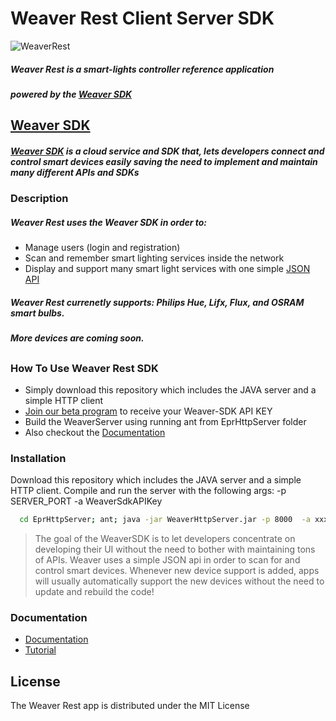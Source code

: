 # Weaver Rest Client Server SDK
![WeaverRest](http://www.weavingthings.com/technical_docs/smartlights_walkthrough/images/produvia_man_home.png)
##### Weaver Rest is a smart-lights controller reference application
##### powered by the [Weaver SDK]

## 
## [Weaver SDK]
##### [Weaver SDK] is a cloud service and SDK that, lets developers connect and control smart devices easily saving the need to implement and maintain many different APIs and SDKs
###
### Description
##### Weaver Rest uses the Weaver SDK in order to:
  - Manage users (login and registration)
  - Scan and remember smart lighting services inside the network
  - Display and support many smart light services with one simple [JSON API]
   
##### Weaver Rest currenetly supports: Philips Hue, Lifx, Flux, and OSRAM smart bulbs. 
##### More devices are coming soon.
##

### How To Use Weaver Rest SDK
- Simply download this repository which includes the JAVA server and a simple HTTP client
- [Join our beta program] to receive your Weaver-SDK API KEY
- Build the WeaverServer using running ant from EprHttpServer folder
- Also checkout the [Documentation]


### Installation

Download this repository which includes the JAVA server and a simple HTTP client.
Compile and run the server with the following args: -p SERVER_PORT -a WeaverSdkAPIKey

```sh
  cd EprHttpServer; ant; java -jar WeaverHttpServer.jar -p 8000  -a xxxxxxxxxxxxx
```
> The goal of the WeaverSDK is to let developers concentrate on developing their UI without the need to bother with maintaining tons of APIs.
> Weaver uses a simple JSON api in order to scan for and control smart devices.
> Whenever new device support is added, apps will usually automatically support the new devices without the need to update and rebuild the code!


### Documentation
- [Documentation]
- [Tutorial]

License
----

The Weaver Rest app is distributed under the MIT License

   [JSON API]: <http://weavingthings.com/weaver-sdk-reference/>
   [Join our beta program]: <http://weavingthings.com/#contact>
   [Documentation]: <http://weavingthings.com/weaver-sdk-reference/>
   [Weaver SDK]: <http://weavingthings.com>
   [Tutorial]: <http://www.weavingthings.com/technical_docs/rest-server-raspberry-pi/>
   
